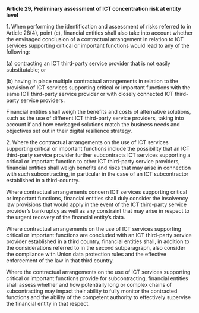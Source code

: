**Article 29, Preliminary assessment of ICT concentration risk at entity level**

  


1\. When performing the identification and assessment of risks referred to in Article 28(4), point (c), financial entities shall also take into account whether the envisaged conclusion of a contractual arrangement in relation to ICT services supporting critical or important functions would lead to any of the following:

(a) contracting an ICT third-party service provider that is not easily substitutable; or

(b) having in place multiple contractual arrangements in relation to the provision of ICT services supporting critical or important functions with the same ICT third-party service provider or with closely connected ICT third-party service providers.

Financial entities shall weigh the benefits and costs of alternative solutions, such as the use of different ICT third-party service providers, taking into account if and how envisaged solutions match the business needs and objectives set out in their digital resilience strategy.

  


2\. Where the contractual arrangements on the use of ICT services supporting critical or important functions include the possibility that an ICT third-party service provider further subcontracts ICT services supporting a critical or important function to other ICT third-party service providers, financial entities shall weigh benefits and risks that may arise in connection with such subcontracting, in particular in the case of an ICT subcontractor established in a third-country.

Where contractual arrangements concern ICT services supporting critical or important functions, financial entities shall duly consider the insolvency law provisions that would apply in the event of the ICT third-party service provider’s bankruptcy as well as any constraint that may arise in respect to the urgent recovery of the financial entity’s data.

Where contractual arrangements on the use of ICT services supporting critical or important functions are concluded with an ICT third-party service provider established in a third country, financial entities shall, in addition to the considerations referred to in the second subparagraph, also consider the compliance with Union data protection rules and the effective enforcement of the law in that third country.

Where the contractual arrangements on the use of ICT services supporting critical or important functions provide for subcontracting, financial entities shall assess whether and how potentially long or complex chains of subcontracting may impact their ability to fully monitor the contracted functions and the ability of the competent authority to effectively supervise the financial entity in that respect.